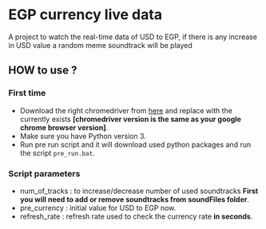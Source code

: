 # EGP currency live data
A project to watch the real-time data of USD to EGP, if there is any increase in USD value a random meme soundtrack will be played
## HOW to use ?
### First time
- Download the right chromedriver from [here](https://chromedriver.chromium.org/downloads) and replace with the currently exists **[chromedriver version is the same as your google chrome browser version]**.
- Make sure you have Python version 3.
- Run pre run script and it will download used python packages and run the script ```pre_run.bat```.
### Script parameters
- num_of_tracks : to increase/decrease number of used soundtracks **First you will need to add or remove soundtracks from soundFiles folder**.
- pre_currency  : initial value for USD to EGP now.
- refresh_rate  : refresh rate used to check the currency rate **in seconds**.

